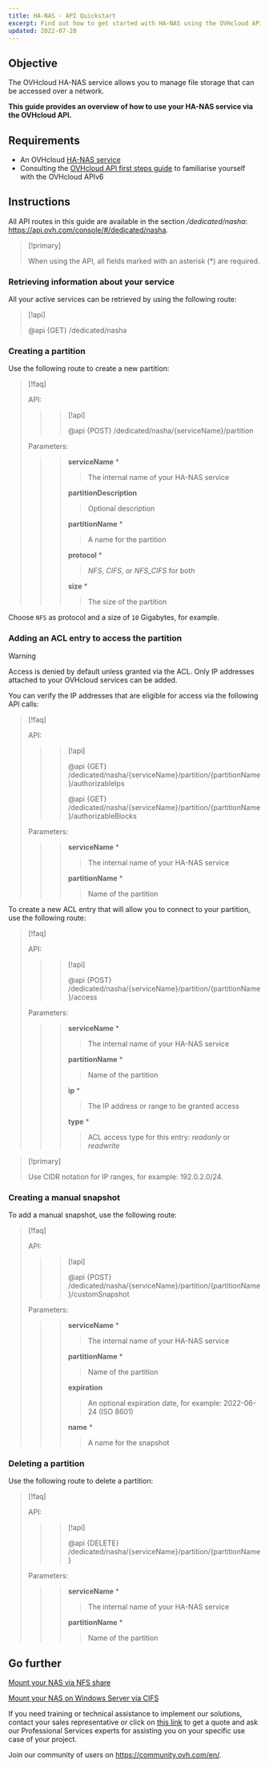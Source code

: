 ```yaml
---
title: HA-NAS - API Quickstart
excerpt: Find out how to get started with HA-NAS using the OVHcloud API
updated: 2022-07-20
---
```



## Objective

The OVHcloud HA-NAS service allows you to manage file storage that can be accessed over a network. 

**This guide provides an overview of how to use your HA-NAS service via the OVHcloud API.**

## Requirements

- An OVHcloud [HA-NAS service](https://www.ovh.co.uk/nas/)
- Consulting the [OVHcloud API first steps guide](/pages/manage_and_operate/api/first-steps) to familiarise yourself with the OVHcloud APIv6

## Instructions

All API routes in this guide are available in the section */dedicated/nasha*: <https://api.ovh.com/console/#/dedicated/nasha>.

> [!primary]
>
> When using the API, all fields marked with an asterisk (\*) are required.
>

### Retrieving information about your service

All your active services can be retrieved by using the following route:

> [!api]
>
> @api {GET} /dedicated/nasha
>

### Creating a partition

Use the following route to create a new partition:

> [!faq]
>
> API:
>
>> > [!api]
>> >
>> > @api {POST} /dedicated/nasha/{serviceName}/partition
>> >
>>
>
> Parameters:
>
>> > **serviceName** *
>> >
>> >> The internal name of your HA-NAS service
>> >
>> > **partitionDescription** 
>> >
>> >> Optional description
>> >
>> > **partitionName** *
>> >
>> >> A name for the partition
>> >
>> > **protocol** *
>> >
>> >> *NFS*, *CIFS*, or *NFS_CIFS* for both  
>> >
>> > **size** *
>> >
>> >> The size of the partition
>

Choose `NFS` as protocol and a size of `10` Gigabytes, for example.

### Adding an ACL entry to access the partition

> [!warning]
>
> Access is denied by default unless granted via the ACL. Only IP addresses attached to your OVHcloud services can be added.
>

You can verify the IP addresses that are eligible for access via the following API calls:

> [!faq]
>
> API:
>
>> > [!api]
>> >
>> > @api {GET} /dedicated/nasha/{serviceName}/partition/{partitionName}/authorizableIps
>> >
>> > @api {GET} /dedicated/nasha/{serviceName}/partition/{partitionName}/authorizableBlocks
>> >
>>
>
> Parameters:
>
>> > **serviceName** *
>> >
>> >> The internal name of your HA-NAS service
>> >
>> > **partitionName** *
>> >
>> >> Name of the partition
>

To create a new ACL entry that will allow you to connect to your partition, use the following route:

> [!faq]
>
> API:
>
>> > [!api]
>> >
>> > @api {POST} /dedicated/nasha/{serviceName}/partition/{partitionName}/access
>> >
>>
>
> Parameters:
>
>> > **serviceName** *
>> >
>> >> The internal name of your HA-NAS service
>> >
>> > **partitionName** *
>> >
>> >> Name of the partition
>> >
>> > **ip** *
>> >
>> >> The IP address or range to be granted access
>> >
>> > **type** *
>> >
>> >> ACL access type for this entry: *readonly* or *readwrite*
>

> [!primary]
>
> Use CIDR notation for IP ranges, for example: 192.0.2.0/24.
>


### Creating a manual snapshot

To add a manual snapshot, use the following route:

> [!faq]
>
> API:
>
>> > [!api]
>> >
>> > @api {POST} /dedicated/nasha/{serviceName}/partition/{partitionName}/customSnapshot
>> >
>>
>
> Parameters:
>
>> > **serviceName** *
>> >
>> >> The internal name of your HA-NAS service
>> >
>> > **partitionName** *
>> >
>> >> Name of the partition
>> >
>> > **expiration**
>> >
>> >> An optional expiration date, for example: 2022-06-24 (ISO 8601)
>> >
>> > **name** *
>> >
>> >> A name for the snapshot
>


### Deleting a partition

Use the following route to delete a partition:

> [!faq]
>
> API:
>
>> > [!api]
>> >
>> > @api {DELETE} /dedicated/nasha/{serviceName}/partition/{partitionName}
>> >
>>
>
> Parameters:
>
>> > **serviceName** *
>> >
>> >> The internal name of your HA-NAS service
>> >
>> > **partitionName** *
>> >
>> >> Name of the partition
>

## Go further

[Mount your NAS via NFS share](/pages/storage_and_backup/file_storage/ha_nas/nas_nfs)

[Mount your NAS on Windows Server via CIFS](/pages/storage_and_backup/file_storage/ha_nas/nas_cifs)

If you need training or technical assistance to implement our solutions, contact your sales representative or click on [this link](https://www.ovhcloud.com/en-sg/professional-services/) to get a quote and ask our Professional Services experts for assisting you on your specific use case of your project.

Join our community of users on <https://community.ovh.com/en/>.
